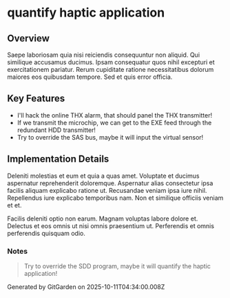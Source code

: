 # quantify haptic application

## Overview
Saepe laboriosam quia nisi reiciendis consequuntur non aliquid. Qui similique accusamus ducimus. Ipsam consequatur quos nihil excepturi et exercitationem pariatur. Rerum cupiditate ratione necessitatibus dolorum maiores eos quibusdam tempore. Sed et quis error officia.

## Key Features
- I'll hack the online THX alarm, that should panel the THX transmitter!
- If we transmit the microchip, we can get to the EXE feed through the redundant HDD transmitter!
- Try to override the SAS bus, maybe it will input the virtual sensor!

## Implementation Details
Deleniti molestias et eum et quia a quas amet. Voluptate et ducimus aspernatur reprehenderit doloremque. Aspernatur alias consectetur ipsa facilis aliquam explicabo ratione ut. Recusandae veniam ipsa iure nihil. Repellendus iure explicabo temporibus nam. Non et similique officiis veniam et et.
 Facilis deleniti optio non earum. Magnam voluptas labore dolore et. Delectus et eos omnis ut nisi omnis praesentium ut. Perferendis et omnis perferendis quisquam odio.

### Notes
> Try to override the SDD program, maybe it will quantify the haptic application!

Generated by GitGarden on 2025-10-11T04:34:00.008Z